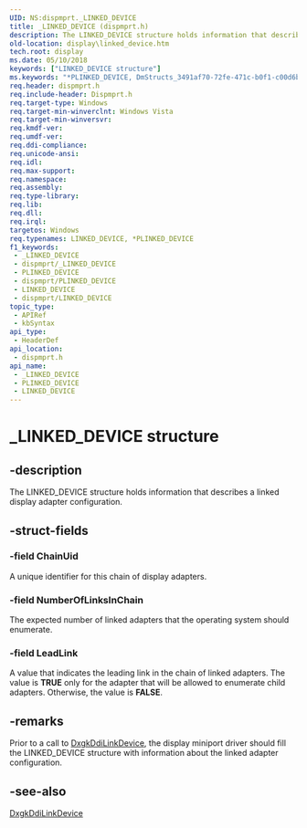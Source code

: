 ```yaml
---
UID: NS:dispmprt._LINKED_DEVICE
title: _LINKED_DEVICE (dispmprt.h)
description: The LINKED_DEVICE structure holds information that describes a linked display adapter configuration.
old-location: display\linked_device.htm
tech.root: display
ms.date: 05/10/2018
keywords: ["LINKED_DEVICE structure"]
ms.keywords: "*PLINKED_DEVICE, DmStructs_3491af70-72fe-471c-b0f1-c00d6bffb242.xml, LINKED_DEVICE, LINKED_DEVICE structure [Display Devices], PLINKED_DEVICE, PLINKED_DEVICE structure pointer [Display Devices], _LINKED_DEVICE, display.linked_device, dispmprt/LINKED_DEVICE, dispmprt/PLINKED_DEVICE"
req.header: dispmprt.h
req.include-header: Dispmprt.h
req.target-type: Windows
req.target-min-winverclnt: Windows Vista
req.target-min-winversvr: 
req.kmdf-ver: 
req.umdf-ver: 
req.ddi-compliance: 
req.unicode-ansi: 
req.idl: 
req.max-support: 
req.namespace: 
req.assembly: 
req.type-library: 
req.lib: 
req.dll: 
req.irql: 
targetos: Windows
req.typenames: LINKED_DEVICE, *PLINKED_DEVICE
f1_keywords:
 - _LINKED_DEVICE
 - dispmprt/_LINKED_DEVICE
 - PLINKED_DEVICE
 - dispmprt/PLINKED_DEVICE
 - LINKED_DEVICE
 - dispmprt/LINKED_DEVICE
topic_type:
 - APIRef
 - kbSyntax
api_type:
 - HeaderDef
api_location:
 - dispmprt.h
api_name:
 - _LINKED_DEVICE
 - PLINKED_DEVICE
 - LINKED_DEVICE
---
```


# _LINKED_DEVICE structure


## -description

The LINKED_DEVICE structure holds information that describes a linked display adapter configuration.

## -struct-fields

### -field ChainUid

A unique identifier for this chain of display adapters.

### -field NumberOfLinksInChain

The expected number of linked adapters that the operating system should enumerate.

### -field LeadLink

A value that indicates the leading link in the chain of linked adapters. The value is <b>TRUE</b> only for the adapter that will be allowed to enumerate child adapters. Otherwise, the value is <b>FALSE</b>.

## -remarks

Prior to a call to <a href="/windows-hardware/drivers/ddi/dispmprt/nc-dispmprt-dxgkddi_link_device">DxgkDdiLinkDevice</a>, the display miniport driver should fill the LINKED_DEVICE structure with information about the linked adapter configuration.

## -see-also

<a href="/windows-hardware/drivers/ddi/dispmprt/nc-dispmprt-dxgkddi_link_device">DxgkDdiLinkDevice</a>

